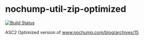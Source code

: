 nochump-util-zip-optimized
==========================

[![Build Status](https://travis-ci.org/vpmedia/nochump-util-zip-optimized.svg)](https://travis-ci.org/vpmedia/nochump-util-zip-optimized)

ASC2 Optimized version of www.nochump.com/blog/archives/15
